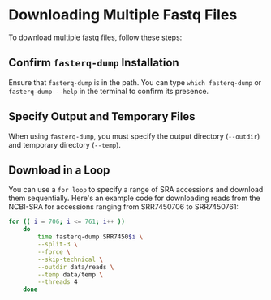 # Downloading Multiple Fastq Files

To download multiple fastq files, follow these steps:

## Confirm `fasterq-dump` Installation
Ensure that `fasterq-dump` is in the path. You can type `which fasterq-dump` or `fasterq-dump --help` in the terminal to confirm its presence.

## Specify Output and Temporary Files
When using `fasterq-dump`, you must specify the output directory (`--outdir`) and temporary directory (`--temp`).

## Download in a Loop
You can use a `for loop` to specify a range of SRA accessions and download them sequentially. Here's an example code for downloading reads from the NCBI-SRA for accessions ranging from SRR7450706 to SRR7450761:

```bash
for (( i = 706; i <= 761; i++ ))
    do
        time fasterq-dump SRR7450$i \
        --split-3 \
        --force \
        --skip-technical \
        --outdir data/reads \
        --temp data/temp \
        --threads 4		
    done

```
